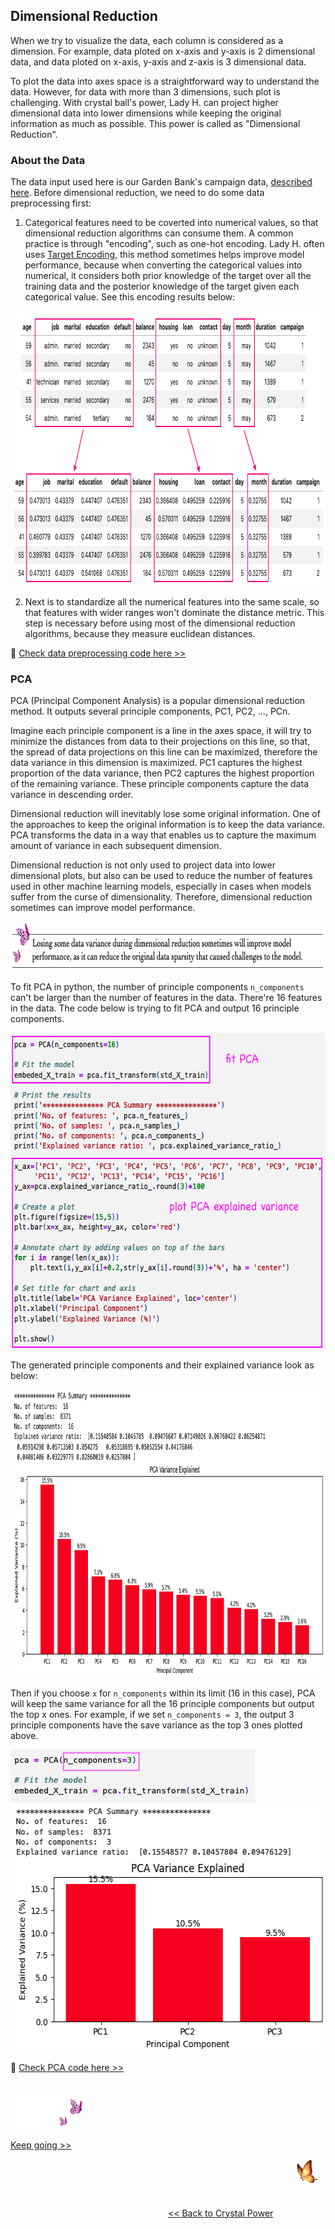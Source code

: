 ## Dimensional Reduction

When we try to visualize the data, each column is considered as a dimension. For example, data ploted on x-axis and y-axis is 2 dimensional data, and data ploted on x-axis, y-axis and z-axis is 3 dimensional data.

To plot the data into axes space is a straightforward way to understand the data. However, for data with more than 3 dimensions, such plot is challenging. With crystal ball's power, Lady H. can project higher dimensional data into lower dimensions while keeping the original information as much as possible. This power is called as "Dimensional Reduction".


### About the Data

The data input used here is our Garden Bank's campaign data, [described here][2].
Before dimensional reduction, we need to do some data preprocessing first:
1. Categorical features need to be coverted into numerical values, so that dimensional reduction algorithms can consume them. A common practice is through "encoding", such as one-hot encoding. Lady H. often uses [Target Encoding][3], this method sometimes helps improve model performance, because when converting the categorical values into numerical, it considers both prior knowledge of the target over all the training data and the posterior knowledge of the target given each categorical value. See this encoding results below:

<p align="left">
<img src="https://github.com/lady-h-world/My_Garden/blob/main/images/Crystal_Ball_images/camapign_dim_redu_images/cat2num.png" width="859" height="440" />
</p>

2. Next is to standardize all the numerical features into the same scale, so that features with wider ranges won't dominate the distance metric. This step is necessary before using most of the dimensional reduction algorithms, because they measure euclidean distances.

🌻 [Check data preprocessing code here >>][1]


### PCA 

PCA (Principal Component Analysis) is a popular dimensional reduction method. It outputs several principle components, PC1, PC2, ..., PCn. 

Imagine each principle component is a line in the axes space, it will try to minimize the distances from data to their projections on this line, so that, the spread of data projections on this line can be maximized, therefore the data variance in this dimension is maximized. PC1 captures the highest proportion of the data variance, then PC2 captures the highest proportion of the remaining variance. These principle components capture the data variance in descending order.

Dimensional reduction will inevitably lose some original information. One of the approaches to keep the original information is to keep the data variance. PCA transforms the data in a way that enables us to capture the maximum amount of variance in each subsequent dimension.

Dimensional reduction is not only used to project data into lower dimensional plots, but also can be used to reduce the number of features used in other machine learning models, especially in cases when models suffer from the curse of dimensionality. Therefore, dimensional reduction sometimes can improve model performance.

<img src="https://github.com/lady-h-world/My_Garden/blob/main/images/notes/benefits_of_lossing_variance.png" width="766" height="79" />

To fit PCA in python, the number of principle components `n_components` can't be larger than the number of features in the data. There're 16 features in the data. The code below is trying to fit PCA and output 16 principle components.

<img src="https://github.com/lady-h-world/My_Garden/blob/main/images/Crystal_Ball_images/camapign_dim_redu_images/fit_plot_pca.png" width="609" height="506" />

The generated principle components and their explained variance look as below:

<img src="https://github.com/lady-h-world/My_Garden/blob/main/images/Crystal_Ball_images/camapign_dim_redu_images/pca16.png" width="914" height="460" />

Then if you choose `x` for `n_components` within its limit (16 in this case), PCA will keep the same variance for all the 16 principle components but output the top x ones. For example, if we set `n_components = 3`, the output 3 principle components have the save variance as the top 3 ones plotted above.

<img src="https://github.com/lady-h-world/My_Garden/blob/main/images/Crystal_Ball_images/camapign_dim_redu_images/pca3_code.png" width="391" height="84" />

<img src="https://github.com/lady-h-world/My_Garden/blob/main/images/Crystal_Ball_images/camapign_dim_redu_images/pca3.png" width="546" height="396" />

🌻 [Check PCA code here >>][1]

#
<p align="left">
<img src="https://github.com/lady-h-world/My_Garden/blob/main/images/follow_us.png" width="120" height="50" />
</p>

[Keep going >>][4]

<p align="right">
<img src="https://github.com/lady-h-world/My_Garden/blob/main/images/going_back.png" width="60" height="44" />
</p>

&nbsp;&nbsp;&nbsp;&nbsp;&nbsp;&nbsp;&nbsp;&nbsp;&nbsp;&nbsp;&nbsp;&nbsp;&nbsp;&nbsp;&nbsp;&nbsp;&nbsp;&nbsp;&nbsp;&nbsp;&nbsp;&nbsp;&nbsp;&nbsp;&nbsp;&nbsp;&nbsp;&nbsp;&nbsp;&nbsp;&nbsp;&nbsp;&nbsp;&nbsp;&nbsp;&nbsp;&nbsp;&nbsp;&nbsp;&nbsp;&nbsp;&nbsp;&nbsp;&nbsp;&nbsp;&nbsp;&nbsp;&nbsp;&nbsp;&nbsp;&nbsp;&nbsp;&nbsp;&nbsp;&nbsp;&nbsp;&nbsp;&nbsp;&nbsp;&nbsp;&nbsp;&nbsp;&nbsp;&nbsp;&nbsp;&nbsp;&nbsp;&nbsp;&nbsp;&nbsp;&nbsp;&nbsp;&nbsp;&nbsp;&nbsp;&nbsp;&nbsp;&nbsp;&nbsp;&nbsp;&nbsp;&nbsp;&nbsp;&nbsp;&nbsp;&nbsp;&nbsp;&nbsp;&nbsp;&nbsp;&nbsp;&nbsp;&nbsp;&nbsp;&nbsp;&nbsp;&nbsp;&nbsp;&nbsp;&nbsp;&nbsp;&nbsp;&nbsp;&nbsp;&nbsp;&nbsp;&nbsp;&nbsp;&nbsp;&nbsp;&nbsp;&nbsp;&nbsp;&nbsp;&nbsp;&nbsp;&nbsp;&nbsp;&nbsp;&nbsp;&nbsp;&nbsp;&nbsp;&nbsp;&nbsp;&nbsp;&nbsp;&nbsp;&nbsp;&nbsp;&nbsp;&nbsp;&nbsp;&nbsp;&nbsp;&nbsp;&nbsp;&nbsp;&nbsp;&nbsp;&nbsp;&nbsp;&nbsp;&nbsp;&nbsp;&nbsp;&nbsp;&nbsp;&nbsp;&nbsp;&nbsp;&nbsp;&nbsp;&nbsp;&nbsp;&nbsp;&nbsp;&nbsp;&nbsp;&nbsp;&nbsp;&nbsp;&nbsp;&nbsp;&nbsp;&nbsp;&nbsp;&nbsp;&nbsp;&nbsp;&nbsp;&nbsp;&nbsp;&nbsp;&nbsp;&nbsp;&nbsp;&nbsp;&nbsp;&nbsp;&nbsp;&nbsp;&nbsp;&nbsp;&nbsp;&nbsp;&nbsp;&nbsp;&nbsp;&nbsp;&nbsp;&nbsp;[<< Back to Crystal Power][5]
 


[1]:https://github.com/lady-h-world/My_Garden/blob/main/code/crystal_ball/data_collector/magic_dimensional_reduction.ipynb
[2]:https://github.com/lady-h-world/My_Garden/blob/main/reading_pages/Resplendent_Tree/corr1.md#about-the-data
[3]:https://contrib.scikit-learn.org/category_encoders/targetencoder.html
[4]:https://github.com/lady-h-world/My_Garden/blob/main/reading_pages/Crystal_Ball/dimensional_reduction2.md
[5]:https://github.com/lady-h-world/My_Garden/blob/main/reading_pages/Crystal_Ball/crystal_power.md
